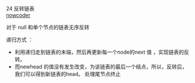  24 反转链表  
[nowcoder](https://www.nowcoder.com/practice/75e878df47f24fdc9dc3e400ec6058ca?tpId=13&tqId=11168&tPage=1&rp=1&ru=/ta/coding-interviews&qru=/ta/coding-interviews/question-ranking)

对于 null 和单个节点的链表无序反转  


递归方式 ：
- 利用递归走到链表的末端，然后再更新每一个node的next 值 ，实现链表的反转。
- 而newhead 的值没有发生改变，为该链表的最后一个结点，所以，反转后，我们可以得到新链表的head。
处理尾节点终止